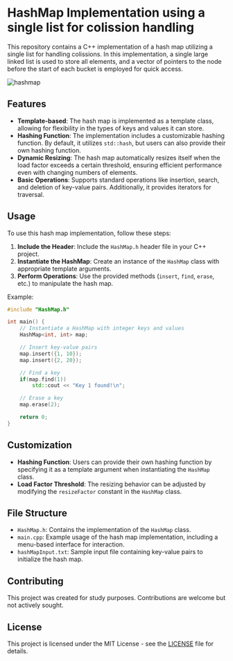 # HashMap Implementation using a single list for colission handling

This repository contains a C++ implementation of a hash map utilizing a single list for handling colissions. In this implementation, a single large linked list is used to store all elements, and a vector of pointers to the node before the start of each bucket is employed for quick access.

![hashmap](https://github.com/AntoEnterpriseAJ/HashMap-SingleListCollision/assets/152036671/7b2e9f38-66f7-4148-a63a-92787eb00d02)

## Features

- **Template-based**: The hash map is implemented as a template class, allowing for flexibility in the types of keys and values it can store.
- **Hashing Function**: The implementation includes a customizable hashing function. By default, it utilizes `std::hash`, but users can also provide their own hashing function.
- **Dynamic Resizing**: The hash map automatically resizes itself when the load factor exceeds a certain threshold, ensuring efficient performance even with changing numbers of elements.
- **Basic Operations**: Supports standard operations like insertion, search, and deletion of key-value pairs. Additionally, it provides iterators for traversal.

## Usage

To use this hash map implementation, follow these steps:

1. **Include the Header**: Include the `HashMap.h` header file in your C++ project.
2. **Instantiate the HashMap**: Create an instance of the `HashMap` class with appropriate template arguments.
3. **Perform Operations**: Use the provided methods (`insert`, `find`, `erase`, etc.) to manipulate the hash map.

Example:

```cpp
#include "HashMap.h"

int main() {
    // Instantiate a HashMap with integer keys and values
    HashMap<int, int> map;

    // Insert key-value pairs
    map.insert({1, 10});
    map.insert({2, 20});

    // Find a key
    if(map.find(1))
        std::cout << "Key 1 found!\n";

    // Erase a key
    map.erase(2);

    return 0;
}
```

## Customization

- **Hashing Function**: Users can provide their own hashing function by specifying it as a template argument when instantiating the `HashMap` class.
- **Load Factor Threshold**: The resizing behavior can be adjusted by modifying the `resizeFactor` constant in the `HashMap` class.

## File Structure

- `HashMap.h`: Contains the implementation of the `HashMap` class.
- `main.cpp`: Example usage of the hash map implementation, including a menu-based interface for interaction.
- `hashMapInput.txt`: Sample input file containing key-value pairs to initialize the hash map.

## Contributing

This project was created for study purposes. Contributions are welcome but not actively sought.

## License

This project is licensed under the MIT License - see the [LICENSE](LICENSE.md) file for details.
